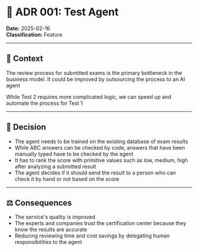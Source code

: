# 📜 ADR 001: Test Agent

**Date:** 2025-02-16  
**Classification:** Feature

---

## 📌 Context

The review process for submitted exams is the primary bottleneck in the business model. It could be improved by outsourcing the process to an AI agent

While Test 2 requires more complicated logic, we can speed up and automate the process for Test 1

---

## 🎯 Decision

- The agent needs to be trained on the existing database of exam results
- While ABC answers can be checked by code, answers that have been manually typed have to be checked by the agent
- It has to rank the score with primitive values such as low, medium, high after analyzing a submitted result
- The agent decides if it should send the result to a person who can check it by hand or not based on the score

---

## ⚖️ Consequences

- The service's quality is improved
- The experts and companies trust the certification center because they know the results are accurate
- Reducing reviewing time and cost savings by delegating human responsibilities to the agent  
